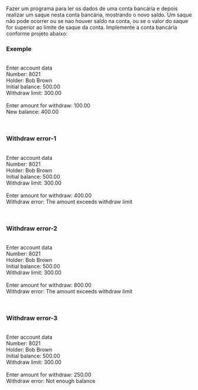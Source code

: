 <div>
        <p> 
        Fazer um programa para ler os dados de uma conta bancária e depois realizar um saque nesta conta bancária, mostrando o novo saldo. Um saque não pode ocorrer
ou se nao houver saldo na conta, ou se o valor do saque for superior ao limite de saque da conta. Implemente a conta bancária conforme projeto abaixo:
        </p>
    <h3>Exemple</h3>
    <p></br>
    Enter account data</br>
    Number: 8021</br>
    Holder: Bob Brown</br>
    Initial balance: 500.00</br>
    Withdraw limit: 300.00</br>
    </br>
    Enter amount for withdraw: 100.00</br>
    New balance: 400.00</br>
    </p>
<br>
    <h3>Withdraw error-1</h3>
    <p></br>
    Enter account data</br>
    Number: 8021</br>
    Holder: Bob Brown</br>
    Initial balance: 500.00</br>
    Withdraw limit: 300.00</br>
    </br>
    Enter amount for withdraw: 400.00</br>
    Withdraw error: The amount exceeds withdraw limit</br>
    </p>
    <br>
    <h3>Withdraw error-2</h3>
    <p></br>
    Enter account data</br>
    Number: 8021</br>
    Holder: Bob Brown</br>
    Initial balance: 500.00</br>
    Withdraw limit: 300.00</br>
    </br>
    Enter amount for withdraw: 800.00</br>
    Withdraw error: The amount exceeds withdraw limit</br>
    </p>
    <br>
    <h3>Withdraw error-3</h3>
    <p></br>
    Enter account data</br>
    Number: 8021</br>
    Holder: Bob Brown</br>
    Initial balance: 500.00</br>
    Withdraw limit: 300.00</br>
    </br>
    Enter amount for withdraw: 250.00</br>
    Withdraw error: Not enough balance</br>
    </p>
</div>
